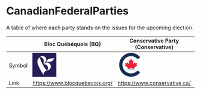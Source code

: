 # CanadianFederalParties

A table of where each party stands on the issues for the upcoming election.

|                                   | Bloc Québéquois (BQ)              | Conservative Party (Conservative) | Green Party (Green)               | Liberal Party (Liberal)           | New Democratic Party (NDP)        |
| ---                               | ---                               | ---                               | ---                               | ---                               | ---                               |
| Symbol                            | ![](bq.png)                       | ![](conservative.png)             | ![](green.png)                    | ![](liberal.png)                  | ![](ndp.png)                      |
| Link                              | https://www.blocquebecois.org/    | https://www.conservative.ca/      | https://www.greenparty.ca/        | https://liberal.ca/               | https://www.ndp.ca/               |